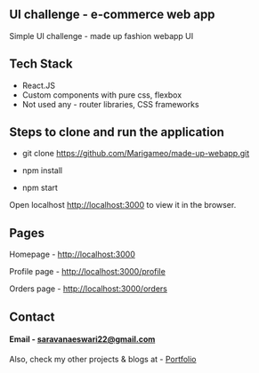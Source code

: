 ## UI challenge - e-commerce web app 

Simple UI challenge - made up fashion webapp UI

## Tech Stack

* React.JS 
* Custom components with pure css, flexbox
* Not used any - router libraries, CSS frameworks

## Steps to clone and run the application

* git clone https://github.com/Marigameo/made-up-webapp.git

* npm install

* npm start

Open localhost [http://localhost:3000](http://localhost:3000) to view it in the browser.

## Pages

Homepage - [http://localhost:3000](http://localhost:3000)

Profile page - [http://localhost:3000/profile](http://localhost:3000/profile)

Orders page - [http://localhost:3000/orders](http://localhost:3000/orders)


## Contact 

#### Email - saravanaeswari22@gmail.com

Also, check my other projects & blogs at - [Portfolio](https://saravana.netlify.app/)